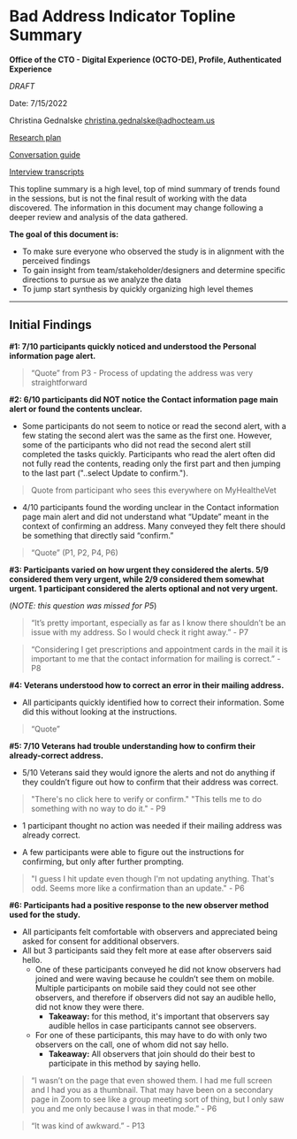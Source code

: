 # Bad Address Indicator Topline Summary

**Office of the CTO - Digital Experience (OCTO-DE), Profile, Authenticated Experience**

_DRAFT_

Date: 7/15/2022

Christina Gednalske [christina.gednalske@adhocteam.us](mailto:christina.gednalske@adhocteam.us)

[Research plan](link)

[Conversation guide](link)

[Interview transcripts](link)

This topline summary is a high level, top of mind summary of trends found in the sessions, but is not the final result of working with the data discovered. The information in this document may change following a deeper review and analysis of the data gathered.

**The goal of this document is:**

- To make sure everyone who observed the study is in alignment with the perceived findings
- To gain insight from team/stakeholder/designers and determine specific directions to pursue as we analyze the data
- To jump start synthesis by quickly organizing high level themes

---

## [](https://github.com/department-of-veterans-affairs/va.gov-team/blob/76a6ae2738fa2c58743c07b39c84b9899d14ca2e/products/identity-personalization/profile/personal-information/personal-information-revision/research/topline-summary.md#initial-findings)Initial Findings

**#1: 7/10 participants quickly noticed and understood the Personal information page alert.**

  > “Quote” from P3 - Process of updating the address was very straightforward
  

**#2: 6/10 participants did NOT notice the Contact information page main alert or found the contents unclear.**

- Some participants do not seem to notice or read the second alert, with a few stating the second alert was the same as the first one. However, some of the participants who did not read the second alert still completed the tasks quickly. Participants who read the alert often did not fully read the contents, reading only the first part and then jumping to the last part ("..select Update to confirm.").

 > Quote from participant who sees this everywhere on MyHealtheVet

- 4/10 participants found the wording unclear in the Contact information page main alert and did not understand what “Update” meant in the context of confirming an address. Many conveyed they felt there should be something that directly said “confirm.”
  
 > “Quote” (P1, P2, P4, P6)


**#3: Participants varied on how urgent they considered the alerts. 5/9 considered them very urgent, while 2/9 considered them somewhat urgent. 1 participant considered the alerts optional and not very urgent.** 

(_NOTE: this question was missed for P5_)
  
 > “It’s pretty important, especially as far as I know there shouldn’t be an issue with my address. So I would check it right away.” - P7
  
 > “Considering I get prescriptions and appointment cards in the mail it is important to me that the contact information for mailing is correct.” - P8
  

**#4: Veterans understood how to correct an error in their mailing address.**

- All participants quickly identified how to correct their information. Some did this without looking at the instructions.
  
 > “Quote”
  

**#5: 7/10 Veterans had trouble understanding how to confirm their already-correct address.** 

- 5/10 Veterans said they would ignore the alerts and not do anything if they couldn’t figure out how to confirm that their address was correct.

 > "There's no click here to verify or confirm." "This tells me to do something with no way to do it." - P9 

- 1 participant thought no action was needed if their mailing address was already correct.

- A few participants were able to figure out the instructions for confirming, but only after further prompting. 
 
 > "I guess I hit update even though I'm not updating anything. That's odd. Seems more like a confirmation than an update." - P6
  

**#6: Participants had a positive response to the new observer method used for the study.**

- All participants felt comfortable with observers and appreciated being asked for consent for additional observers. 
- All but 3 participants said they felt more at ease after observers said hello. 
	- One of these participants conveyed he did not know observers had joined and were waving because he couldn’t see them on mobile. Multiple participants on mobile said they could not see other observers, and therefore if observers did not say an audible hello, did not know they were there. 
		- **Takeaway:** for this method, it's important that observers say audible hellos in case participants cannot see observers. 
	- For one of these participants, this may have to do with only two observers on the call, one of whom did not say hello. 
		- **Takeaway:** All observers that join should do their best to participate in this method by saying hello.

 > “I wasn’t on the page that even showed them. I had me full screen and I had you as a thumbnail. That may have been on a secondary page in Zoom to see like a group meeting sort of thing, but I only saw you and me only because I was in that mode.” - P6

> “It was kind of awkward.” - P13


